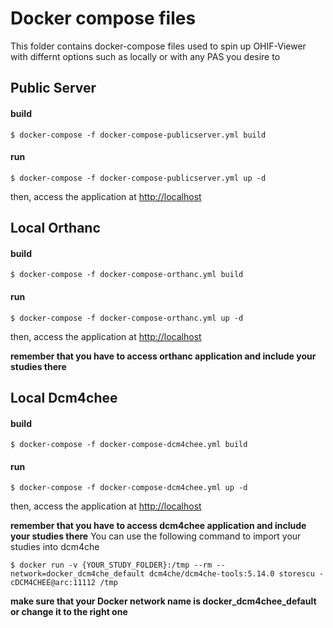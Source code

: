 # Docker compose files

This folder contains docker-compose files used to spin up OHIF-Viewer with differnt options such as locally or with any PAS you desire to

## Public Server
#### build

`$ docker-compose -f docker-compose-publicserver.yml build`

#### run
`$ docker-compose -f docker-compose-publicserver.yml up -d`

then, access the application at [http://localhost](http://localhost)

## Local Orthanc
#### build

`$ docker-compose -f docker-compose-orthanc.yml build`

#### run
`$ docker-compose -f docker-compose-orthanc.yml up -d`

then, access the application at [http://localhost](http://localhost)

**remember that you have to access orthanc application and include your studies there**

## Local Dcm4chee
#### build

`$ docker-compose -f docker-compose-dcm4chee.yml build`

#### run
`$ docker-compose -f docker-compose-dcm4chee.yml up -d`

then, access the application at [http://localhost](http://localhost)

**remember that you have to access dcm4chee application and include your studies there**
You can use the following command to import your studies into dcm4che

`$ docker run -v {YOUR_STUDY_FOLDER}:/tmp --rm --network=docker_dcm4che_default dcm4che/dcm4che-tools:5.14.0 storescu -cDCM4CHEE@arc:11112 /tmp`

**make sure that your Docker network name is docker_dcm4chee_default or change it to the right one**